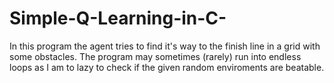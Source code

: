 # Simple-Q-Learning-in-C-
In this program the agent tries to find it's way to the finish line in a grid with some obstacles. The program may sometimes (rarely) run into endless loops as I am to lazy to check if the given random enviroments are beatable.
